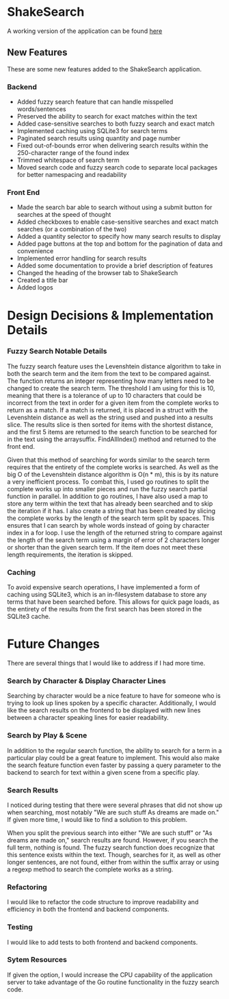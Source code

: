 # ShakeSearch

A working version of the application can be found [here](https://jakedevar-shakesearch.onrender.com/)

## New Features
These are some new features added to the ShakeSearch application.

### Backend
* Added fuzzy search feature that can handle misspelled words/sentences
* Preserved the ability to search for exact matches within the text
* Added case-sensitive searches to both fuzzy search and exact match
* Implemented caching using SQLite3 for search terms
* Paginated search results using quantity and page number
* Fixed out-of-bounds error when delivering search results within the 250-character range of the found index
* Trimmed whitespace of search term
* Moved search code and fuzzy search code to separate local packages for better namespacing and readability

### Front End
* Made the search bar able to search without using a submit button for searches at the speed of thought
* Added checkboxes to enable case-sensitive searches and exact match searches (or a combination of the two)
* Added a quantity selector to specify how many search results to display
* Added page buttons at the top and bottom for the pagination of data and convenience
* Implemented error handling for search results
* Added some documentation to provide a brief description of features
* Changed the heading of the browser tab to ShakeSearch
* Created a title bar
* Added logos

# Design Decisions & Implementation Details
### Fuzzy Search Notable Details
The fuzzy search feature uses the Levenshtein distance algorithm to take in both the search term and the item from the text to be compared against.
The function returns an integer representing how many letters need to be changed to create the search term.
The threshold I am using for this is 10, meaning that there is a tolerance of up to 10 characters that could be incorrect from the text in order for a given item from the complete works to return as a match.
If a match is returned, it is placed in a struct with the Levenshtein distance as well as the string used and pushed into a results slice.
The results slice is then sorted for items with the shortest distance, and the first 5 items are returned to the search function to be searched for in the text using the arraysuffix.
FindAllIndex() method and returned to the front end.

Given that this method of searching for words similar to the search term requires that the entirety of the complete works is searched.
As well as the big O of the Levenshtein distance algorithm is O(n * m), this is by its nature a very inefficient process.
To combat this, I used go routines to split the complete works up into smaller pieces and run the fuzzy search partial function in parallel.
In addition to go routines, I have also used a map to store any term within the text that has already been searched and to skip the iteration if it has.
I also create a string that has been created by slicing the complete works by the length of the search term split by spaces.
This ensures that I can search by whole words instead of going by character index in a for loop.
I use the length of the returned string to compare against the length of the search term using a margin of error of 2 characters longer or shorter than the given search term.
If the item does not meet these length requirements, the iteration is skipped.

### Caching
To avoid expensive search operations, I have implemented a form of caching using SQLite3, which is an in-filesystem database to store any terms that have been searched before. This allows for quick page loads, as the entirety of the results from the first search has been stored in the SQLite3 cache.


# Future Changes
There are several things that I would like to address if I had more time.

### Search by Character & Display Character Lines
Searching by character would be a nice feature to have for someone who is trying to look up lines spoken by a specific character. Additionally, I would like the search results on the frontend to be displayed with new lines between a character speaking lines for easier readability.

### Search by Play & Scene
In addition to the regular search function, the ability to search for a term in a particular play could be a great feature to implement. This would also make the search feature function even faster by passing a query parameter to the backend to search for text within a given scene from a specific play.

### Search Results
I noticed during testing that there were several phrases that did not show up when searching, most notably "We are such stuff As dreams are made on." If given more time, I would like to find a solution to this problem.

When you split the previous search into either "We are such stuff" or "As dreams are made on," search results are found. However, if you search the full term, nothing is found. The fuzzy search function does recognize that this sentence exists within the text. Though, searches for it, as well as other longer sentences, are not found, either from within the suffix array or using a regexp method to search the complete works as a string.

### Refactoring
I would like to refactor the code structure to improve readability and efficiency in both the frontend and backend components.

### Testing
I would like to add tests to both frontend and backend components.

### Sytem Resources
If given the option, I would increase the CPU capability of the application server to take advantage of the Go routine functionality in the fuzzy search code.
